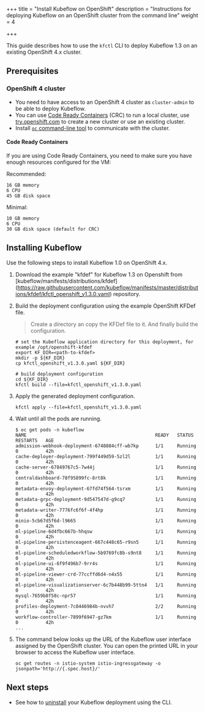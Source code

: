 +++
title = "Install Kubeflow on OpenShift"
description = "Instructions for deploying Kubeflow on an OpenShift cluster from the command line"
weight = 4
                    
+++

This guide describes how to use the `kfctl` CLI to deploy Kubeflow 1.3 on an existing OpenShift 4.x cluster.

## Prerequisites

### OpenShift 4 cluster

* You need to have access to an OpenShift 4 cluster as `cluster-admin` to be able to deploy Kubeflow.
* You can use [Code Ready Containers](https://code-ready.github.io/crc/) (CRC) to run a local cluster, use [try.openshift.com](https://try.openshift.com) to create a new cluster or use an existing cluster.
* Install [`oc` command-line tool](https://docs.openshift.com/container-platform/4.2/cli_reference/openshift_cli/getting-started-cli.html) to communicate with the cluster.

#### Code Ready Containers

If you are using Code Ready Containers, you need to make sure you have enough resources configured for the VM:

Recommended: 

```
16 GB memory
6 CPU
45 GB disk space
```

Minimal:

```
10 GB memory
6 CPU
30 GB disk space (default for CRC)
```

## Installing Kubeflow

Use the following steps to install Kubeflow 1.0 on OpenShift 4.x.

1. Download the example "kfdef" for Kubeflow 1.3 on Openshift from [kubeflow/manifests/distributions/kfdef]
(https://raw.githubusercontent.com/kubeflow/manifests/master/distributions/kfdef/kfctl_openshift_v1.3.0.yaml) repository.


1. Build the deployment configuration using the example OpenShift KFDef file.

    > Create a directory an copy the KFDef file to it. And finally build the configuration.

    ```
    # set the Kubeflow application directory for this deployment, for example /opt/openshift-kfdef
    export KF_DIR=<path-to-kfdef>
    mkdir -p ${KF_DIR}
    cp kfctl_openshift_v1.3.0.yaml ${KF_DIR}
    
    # build deployment configuration
    cd ${KF_DIR}
    kfctl build --file=kfctl_openshift_v1.3.0.yaml
    ```

1. Apply the generated deployment configuration.

    ```
    kfctl apply --file=kfctl_openshift_v1.3.0.yaml
    ```

1. Wait until all the pods are running.

    ```
    $ oc get pods -n kubeflow
    NAME                                               READY   STATUS              RESTARTS   AGE
    admission-webhook-deployment-6748884cff-wb7kp      1/1     Running             0          42h
    cache-deployer-deployment-799f449d59-5zl2l         1/1     Running             0          42h
    cache-server-67849767c5-7w44j                      1/1     Running             0          42h
    centraldashboard-78f95899fc-8rt8k                  1/1     Running             0          42h
    metadata-envoy-deployment-67fd74f564-tsrxm         1/1     Running             0          42h
    metadata-grpc-deployment-9d547547d-g9cq7           1/1     Running             0          42h
    metadata-writer-7776fc6f6f-4f4hp                   1/1     Running             0          42h
    minio-5cb67d5f6d-l9665                             1/1     Running             0          42h
    ml-pipeline-6d4fbc667b-hhqsw                       1/1     Running             0          42h
    ml-pipeline-persistenceagent-667c448c65-r9sn5      1/1     Running             0          42h
    ml-pipeline-scheduledworkflow-5b9769fc8b-s9nt8     1/1     Running             0          42h
    ml-pipeline-ui-6f9f496b7-9rr4s                     1/1     Running             0          42h
    ml-pipeline-viewer-crd-77ccffd6d4-n4x55            1/1     Running             0          42h
    ml-pipeline-visualizationserver-6c7b448b99-5ttn4   1/1     Running             0          42h
    mysql-7659b8f58c-npr57                             1/1     Running             0          42h
    profiles-deployment-7c8446984b-nvvh7               2/2     Running             0          42h
    workflow-controller-7899f6947-gz7km                1/1     Running             0          42h    
    ...
    ```

1. The command below looks up the URL of the Kubeflow user interface assigned by the OpenShift cluster. You can open the printed URL in your browser to access the Kubeflow user interface.

    ```
    oc get routes -n istio-system istio-ingressgateway -o jsonpath='http://{.spec.host}/'
    ```

## Next steps

* See how to [uninstall](/docs/openshift/uninstall-kubeflow) your Kubeflow deployment 
  using the CLI.
